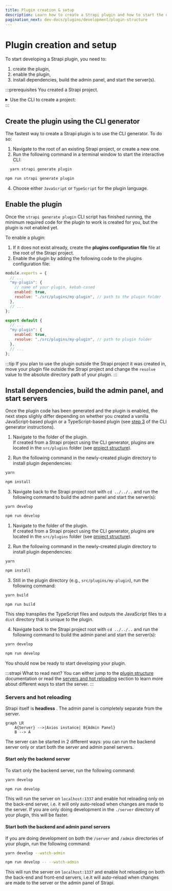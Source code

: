 ```yaml
---
title: Plugin creation & setup
description: Learn how to create a Strapi plugin and how to start the development servers
pagination_next: dev-docs/plugins/development/plugin-structure
---
```


# Plugin creation and setup

To start developing a Strapi plugin, you need to:

1. create the plugin,
2. enable the plugin,
3. install dependencies, build the admin panel, and start the server(s).

:::prerequisites
You created a Strapi project.

<details>
<summary>Use the CLI to create a project:</summary>

Run the corresponding command in a terminal window, replacing `my-project` with the name of your choice:

<Tabs groupId="yarn-npm">

<TabItem value="yarn" label="Yarn">

```bash
yarn create strapi-app my-project --quickstart
```

</TabItem>

<TabItem value="npm" label="NPM">

```bash
npx create-strapi-app@latest my-project --quickstart
```

</TabItem>

</Tabs>

More details can be found in the [CLI installation guide](/dev-docs/installation/cli).

</details>
:::

## Create the plugin using the CLI generator

The fastest way to create a Strapi plugin is to use the CLI generator. To do so:

1. Navigate to the root of an existing Strapi project, or create a new one.
2. Run the following command in a terminal window to start the interactive CLI:

<Tabs groupId="yarn-npm">
  <TabItem value="yarn" label="Yarn">

```sh
  yarn strapi generate plugin
```

  </TabItem>

  <TabItem value="npm" label="NPM">

```sh
npm run strapi generate plugin
```

  </TabItem>
</Tabs>

4. Choose either `JavaScript` or `TypeScript` for the plugin language.

## Enable the plugin

Once the `strapi generate plugin` CLI script has finished running, the minimum required code for the plugin to work is created for you, but the plugin is not enabled yet.

To enable a plugin:

1. If it does not exist already, create the **plugins configuration file** <PluginsConfigurationFile /> file at the root of the Strapi project.
2. Enable the plugin by adding the following code to the plugins configuration file:

<Tabs>
  <TabItem value="js" label="JavaScript">

```js title="./config/plugins.js"
module.exports = {
  // ...
  "my-plugin": {
    // name of your plugin, kebab-cased
    enabled: true,
    resolve: "./src/plugins/my-plugin", // path to the plugin folder
  },
  // ...
};
```

  </TabItem>

  <TabItem value="ts" label="TypeScript">

```js title=./config/plugins.ts
export default {
  // ...
  "my-plugin": {
    enabled: true,
    resolve: "./src/plugins/my-plugin", // path to plugin folder
  },
  // ...
};
```

  </TabItem>
</Tabs>

:::tip
If you plan to use the plugin outside the Strapi project it was created in, move your plugin file outside the Strapi project and change the `resolve` value to the absolute directory path of your plugin.
:::

## Install dependencies, build the admin panel, and start servers

Once the plugin code has been generated and the plugin is enabled, the next steps slighly differ depending on whether you created a vanilla JavaScript-based plugin or a TypeScript-based plugin (see [step 3](#create-the-plugin-using-the-cli-generator) of the CLI generator instructions).

<Tabs groupId="js-ts">

<TabItem value="js" label="JavaScript-based plugin">

1. Navigate to the folder of the plugin.<br />If created from a Strapi project using the CLI generator, plugins are located in the `src/plugins` folder (see [project structure](/dev-docs/project-structure)).

2. Run the following command in the newly-created plugin directory to install plugin dependencies:

<Tabs groupId="yarn-npm">
  <TabItem value="yarn" label="Yarn">

```sh
yarn
```

  </TabItem>

  <TabItem value="npm" label="NPM">

```sh
npm install
```

  </TabItem>
</Tabs>

3. Navigate back to the Strapi project root with `cd ../../..` and run the following command to build the admin panel and start the server(s):

<Tabs groupId="yarn-npm">
<TabItem value="yarn" label="Yarn">

```sh
yarn develop
```

</TabItem>

<TabItem value="npm" label="NPM">

```sh
npm run develop
```

</TabItem>
</Tabs>

</TabItem>

<TabItem label="TypeScript-based plugin" value="ts">

1. Navigate to the folder of the plugin.<br />If created from a Strapi project using the CLI generator, plugins are located in the `src/plugins` folder (see [project structure](/dev-docs/project-structure)).

2. Run the following command in the newly-created plugin directory to install plugin dependencies:

<Tabs groupId="yarn-npm">
  <TabItem value="yarn" label="Yarn">

```sh
yarn
```

  </TabItem>

  <TabItem value="npm" label="NPM">

```sh
npm install
```

  </TabItem>
</Tabs>

3. Still in the plugin directory (e.g., `src/plugins/my-plugin`), run the following command:

<Tabs groupId="yarn-npm">
  <TabItem value="yarn" label="Yarn">

```sh
yarn build
```

  </TabItem>

  <TabItem value="npm" label="NPM">

```sh
npm run build
```

  </TabItem>
</Tabs>

This step transpiles the TypeScript files and outputs the JavaScript files to a `dist` directory that is unique to the plugin.

4. Navigate back to the Strapi project root with `cd ../../..` and run the following command to build the admin panel and start the server(s):

<Tabs groupId="yarn-npm">
<TabItem value="yarn" label="Yarn">

```sh
yarn develop
```

</TabItem>

<TabItem value="npm" label="NPM">

```sh
npm run develop
```

</TabItem>
</Tabs>

</TabItem>
</Tabs>

You should now be ready to start developing your plugin.

:::strapi What to read next?
You can either jump to the [plugin structure](/dev-docs/plugins/development/plugin-structure) documentation or read the [servers and hot reloading](#servers-and-hot-reloading) section to learn more about different ways to start the server.
:::

### Servers and hot reloading

Strapi itself is **headless** <HeadlessCms />. The admin panel is completely separate from the server.

```mermaid
graph LR
    A{Server} -->|Axios instance| B{Admin Panel}
    B --> A
```

The server can be started in 2 different ways: you can run the backend server only or start both the server and admin panel servers.

#### Start only the backend server

To start only the backend server, run the following command:

<Tabs groupId="yarn-npm">

<TabItem label="Yarn" value="yarn">

```bash
yarn develop
```

</TabItem>

<TabItem label="NPM" value="npm">

```bash
npm run develop
```

</TabItem>

</Tabs>

This will run the server on `localhost:1337` and enable hot reloading only on the back-end server, i.e. it will only auto-reload when changes are made to the server. If you are only doing development in the `./server` directory of your plugin, this will be faster.

#### Start both the backend and admin panel servers

If you are doing development on both the `/server` and `/admin` directories of your plugin, run the following command:

<Tabs groupId="yarn-npm">

<TabItem value="yarn" label="Yarn">

```bash
yarn develop --watch-admin
```

</TabItem>

<TabItem value="npm" label="NPM">

```bash
npm run develop -- --watch-admin
```

</TabItem>
</Tabs>

This will run the server on `localhost:1337` and enable hot reloading on both the back-end and front-end servers, i.e.it will auto-reload when changes are made to the server or the admin panel of Strapi.
